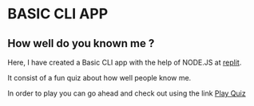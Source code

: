 # BASIC CLI APP

## How well do you known me ?

Here, I have created a Basic CLI app with the help of NODE.JS at [replit](www.replit.com).

It consist of a fun quiz about how well people know me.

In order to play you can go ahead and check out using the link [Play Quiz](https://replit.com/@SwapilVerma/How-well-do-you-know-me-quiz-app?embed=1&output=1)
